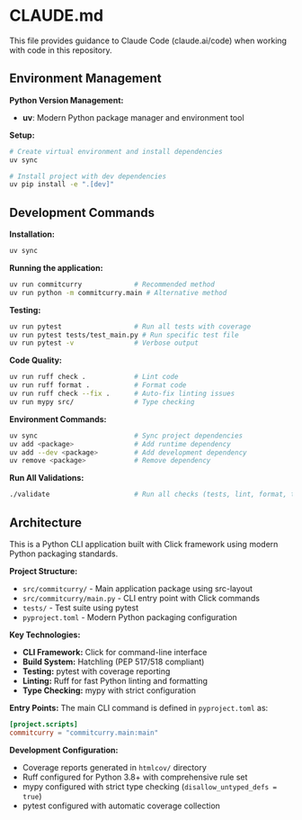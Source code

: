 # CLAUDE.md

This file provides guidance to Claude Code (claude.ai/code) when working with code in this repository.

## Environment Management

**Python Version Management:**
- **uv**: Modern Python package manager and environment tool

**Setup:**
```bash
# Create virtual environment and install dependencies
uv sync

# Install project with dev dependencies
uv pip install -e ".[dev]"
```

## Development Commands

**Installation:**
```bash
uv sync
```

**Running the application:**
```bash
uv run commitcurry             # Recommended method
uv run python -m commitcurry.main # Alternative method
```

**Testing:**
```bash
uv run pytest                  # Run all tests with coverage
uv run pytest tests/test_main.py # Run specific test file
uv run pytest -v               # Verbose output
```

**Code Quality:**
```bash
uv run ruff check .            # Lint code
uv run ruff format .           # Format code
uv run ruff check --fix .      # Auto-fix linting issues
uv run mypy src/               # Type checking
```

**Environment Commands:**
```bash
uv sync                        # Sync project dependencies
uv add <package>               # Add runtime dependency
uv add --dev <package>         # Add development dependency
uv remove <package>            # Remove dependency
```

**Run All Validations:**
```bash
./validate                     # Run all checks (tests, lint, format, types)
```

## Architecture

This is a Python CLI application built with Click framework using modern Python packaging standards.

**Project Structure:**
- `src/commitcurry/` - Main application package using src-layout
- `src/commitcurry/main.py` - CLI entry point with Click commands
- `tests/` - Test suite using pytest
- `pyproject.toml` - Modern Python packaging configuration

**Key Technologies:**
- **CLI Framework:** Click for command-line interface
- **Build System:** Hatchling (PEP 517/518 compliant)
- **Testing:** pytest with coverage reporting
- **Linting:** Ruff for fast Python linting and formatting
- **Type Checking:** mypy with strict configuration

**Entry Points:**
The main CLI command is defined in `pyproject.toml` as:
```toml
[project.scripts]
commitcurry = "commitcurry.main:main"
```

**Development Configuration:**
- Coverage reports generated in `htmlcov/` directory
- Ruff configured for Python 3.8+ with comprehensive rule set
- mypy configured with strict type checking (`disallow_untyped_defs = true`)
- pytest configured with automatic coverage collection